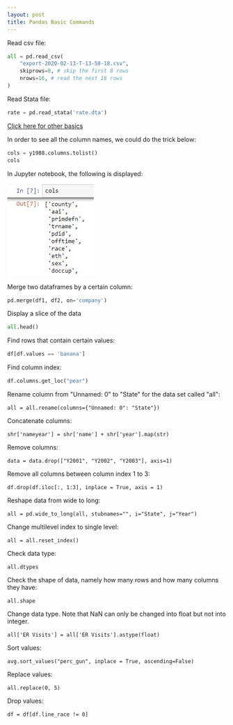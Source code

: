 ```yaml
---
layout: post
title: Pandas Basic Commands
---
```


Read csv file:
```Python
all = pd.read_csv(
    "export-2020-02-13-T-13-58-18.csv",
    skiprows=8, # skip the first 8 rows
    nrows=16, # read the next 16 rows
)
```

Read Stata file:
```Python
rate = pd.read_stata('rate.dta')
```

[Click here for other basics](https://medium.com/@kasiarachuta/exploring-your-pandas-dataframe-ee09e9a63ea8)

In order to see all the column names, we could do the trick below:
```Python
cols = y1988.columns.tolist()
cols
```

In Jupyter notebook, the following is displayed:

![All Columns](/images/cols.jpg "All Columns in Pandas")

Merge two dataframes by a certain column:
```Python
pd.merge(df1, df2, on='company')
```

Display a slice of the data
```Python
all.head()
```

Find rows that contain certain values:
```Python
df[df.values == 'banana']
```

Find column index:
```Python
df.columns.get_loc("pear")
```

Rename column from "Unnamed: 0" to "State" for the data set called "all":
```
all = all.rename(columns={"Unnamed: 0": "State"})
```

Concatenate columns:
```
shr['nameyear'] = shr['name'] + shr['year'].map(str)
```

Remove columns:
```
data = data.drop(["Y2001", "Y2002", "Y2003"], axis=1)
```

Remove all columns between column index 1 to 3:
```
df.drop(df.iloc[:, 1:3], inplace = True, axis = 1)
```

Reshape data from wide to long:
```
all = pd.wide_to_long(all, stubnames="", i="State", j="Year")
```

Change multilevel index to single level:
```
all = all.reset_index()
```

Check data type:
```
all.dtypes
```

Check the shape of data, namely how many rows and how many columns they have:
```
all.shape
```

Change data type. Note that NaN can only be changed into float but not into integer.
```
all['ER Visits'] = all['ER Visits'].astype(float)
```

Sort values:
```
avg.sort_values("perc_gun", inplace = True, ascending=False)
```

Replace values:
```
all.replace(0, 5)
```

Drop values:
```
df = df[df.line_race != 0]
```
